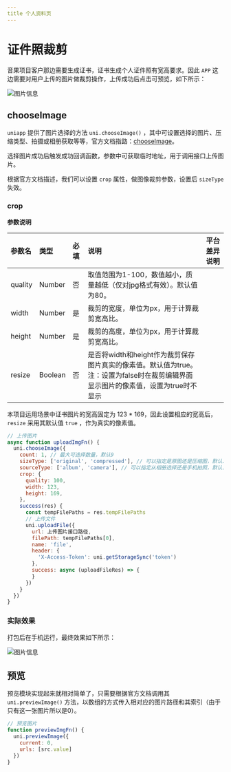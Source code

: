 ```yaml
---
title 个人资料页
---
```


# 证件照裁剪

音果项目客户那边需要生成证书，证书生成个人证件照有宽高要求。因此 `APP` 这边需要对用户上传的图片做裁剪操作，上传成功后点击可预览，如下所示：

![图片信息](https://s1.ax1x.com/2023/05/15/p9gyE26.png)

## chooseImage

`uniapp` 提供了图片选择的方法 `uni.chooseImage()` ，其中可设置选择的图片、压缩类型、拍摄或相册获取等等，官方文档指路：[chooseImage](https://uniapp.dcloud.net.cn/api/media/image.html#chooseimage)。

选择图片成功后触发成功回调函数，参数中可获取临时地址，用于调用接口上传图片。

根据官方文档描述，我们可以设置 `crop` 属性，做图像裁剪参数，设置后 `sizeType` 失效。

### crop

**参数说明**

| 参数名  | 类型    | 必填 | 说明                                                         | 平台差异说明 |
| :------ | :------ | :--- | :----------------------------------------------------------- | :----------- |
| quality | Number  | 否   | 取值范围为1-100，数值越小，质量越低（仅对jpg格式有效）。默认值为80。 |              |
| width   | Number  | 是   | 裁剪的宽度，单位为px，用于计算裁剪宽高比。                   |              |
| height  | Number  | 是   | 裁剪的高度，单位为px，用于计算裁剪宽高比。                   |              |
| resize  | Boolean | 否   | 是否将width和height作为裁剪保存图片真实的像素值。默认值为true。注：设置为false时在裁剪编辑界面显示图片的像素值，设置为true时不显示 |              |

本项目运用场景中证书图片的宽高固定为 123 * 169，因此设置相应的宽高后，`resize` 采用其默认值 `true` ，作为真实的像素值。

```js
// 上传图片
async function uploadImgFn() {
  uni.chooseImage({
    count: 1, // 最大可选择数量，默认9
    sizeType: ['original', 'compressed'], // 可以指定是原图还是压缩图，默认二者都有
    sourceType: ['album', 'camera'], // 可以指定从相册选择还是手机拍照，默认二者都有
    crop: {
      quality: 100,
      width: 123,
      height: 169,
    },
    success(res) {
      const tempFilePaths = res.tempFilePaths
      // 上传文件
      uni.uploadFile({
        url: 上传图片接口路径,
        filePath: tempFilePaths[0],
        name: 'file',
        header: {
          'X-Access-Token': uni.getStorageSync('token')
        },
        success: async (uploadFileRes) => {
        }
      })
    }
  })
}
```

### 实际效果

打包后在手机运行，最终效果如下所示：

![图片信息](https://s1.ax1x.com/2023/05/15/p9g6WX8.jpg)

## 预览

预览模块实现起来就相对简单了，只需要根据官方文档调用其 `uni.previewImage()` 方法，以数组的方式传入相对应的图片路径和其索引（由于只有这一张图片所以是0）。

```js
// 预览图片
function previewImgFn() {
  uni.previewImage({
    current: 0,
    urls: [src.value]
  })
}
```

